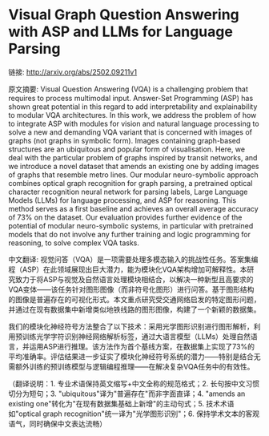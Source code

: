 # Visual Graph Question Answering with ASP and LLMs for Language Parsing

链接: http://arxiv.org/abs/2502.09211v1

原文摘要:
Visual Question Answering (VQA) is a challenging problem that requires to
process multimodal input. Answer-Set Programming (ASP) has shown great
potential in this regard to add interpretability and explainability to modular
VQA architectures. In this work, we address the problem of how to integrate ASP
with modules for vision and natural language processing to solve a new and
demanding VQA variant that is concerned with images of graphs (not graphs in
symbolic form). Images containing graph-based structures are an ubiquitous and
popular form of visualisation. Here, we deal with the particular problem of
graphs inspired by transit networks, and we introduce a novel dataset that
amends an existing one by adding images of graphs that resemble metro lines.
Our modular neuro-symbolic approach combines optical graph recognition for
graph parsing, a pretrained optical character recognition neural network for
parsing labels, Large Language Models (LLMs) for language processing, and ASP
for reasoning. This method serves as a first baseline and achieves an overall
average accuracy of 73% on the dataset. Our evaluation provides further
evidence of the potential of modular neuro-symbolic systems, in particular with
pretrained models that do not involve any further training and logic
programming for reasoning, to solve complex VQA tasks.

中文翻译:
视觉问答（VQA）是一项需要处理多模态输入的挑战性任务。答案集编程（ASP）在此领域展现出巨大潜力，能为模块化VQA架构增加可解释性。本研究致力于将ASP与视觉及自然语言处理模块相结合，以解决一种新型且高要求的VQA变体——该任务针对图形图像（而非符号化图形）进行问答。基于图形结构的图像是普遍存在的可视化形式。本文重点研究受交通网络启发的特定图形问题，并通过在现有数据集中新增类似地铁线路的图形图像，构建了一个新颖的数据集。

我们的模块化神经符号方法整合了以下技术：采用光学图形识别进行图形解析，利用预训练光学字符识别神经网络解析标签，通过大语言模型（LLMs）处理自然语言，并运用ASP进行推理。该方法作为首个基线方案，在数据集上实现了73%的平均准确率。评估结果进一步证实了模块化神经符号系统的潜力——特别是结合无需额外训练的预训练模型与逻辑编程推理——在解决复杂VQA任务中的有效性。

（翻译说明：1. 专业术语保持英文缩写+中文全称的规范格式；2. 长句按中文习惯切分为短句；3. "ubiquitous"译为"普遍存在"而非字面直译；4. "amends an existing one"转化为"在现有数据集基础上新增"的主动句式；5. 技术术语如"optical graph recognition"统一译为"光学图形识别"；6. 保持学术文本的客观语气，同时确保中文表达流畅）
